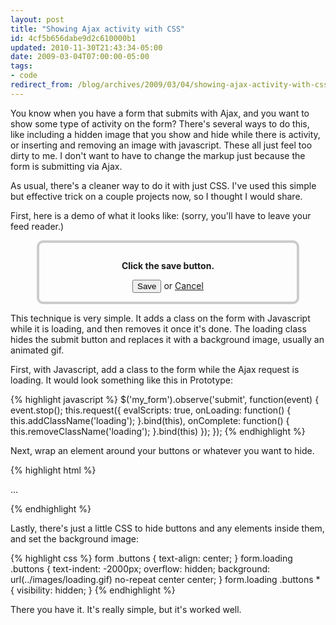```yaml
---
layout: post
title: "Showing Ajax activity with CSS"
id: 4cf5b656dabe9d2c610000b1
updated: 2010-11-30T21:43:34-05:00
date: 2009-03-04T07:00:00-05:00
tags:
- code
redirect_from: /blog/archives/2009/03/04/showing-ajax-activity-with-css/
---
```


You know when you have a form that submits with Ajax, and you want to show some type of activity on the form? There's several ways to do this, like including a hidden image that you show and hide while there is activity, or inserting and removing an image with javascript. These all just feel too dirty to me. I don't want to have to change the markup just because the form is submitting via Ajax.

As usual, there's a cleaner way to do it with just CSS. I've used this simple but effective trick on a couple projects now, so I thought I would share.

First, here is a demo of what it looks like: (sorry, you'll have to leave your feed reader.)

<form id="loading_example" class="example">
  <p style="text-align: center;"><strong>Click the save button.</strong></p>
  <div class="buttons">
    <input type="submit" value="Save"/>
    or <a href="#">Cancel</a>
  </div>
</form>

<style type="text/css">
  #loading_example {
    margin: 1em 3em;
    padding: 1em;
    border: 4px solid #CCC;
    border-radius: 10px;
    -moz-border-radius: 10px;
    -webkit-border-radius: 10px;
  }
  form.example .buttons { text-align: center; }
  form.example.loading .buttons {
    text-indent: -2000px;
    overflow: hidden;
    background: url(/assets/2009/3/4/loading.gif) no-repeat center center;
  }
  form.example.loading .buttons * { visibility: hidden; }
</style>

<script type="text/javascript">
$('loading_example').observe('submit', function(event) {
  event.stop();
  this.addClassName('loading');
  setTimeout(function() {
    this.removeClassName('loading');
  }.bind(this), 3000);
});
</script>

This technique is very simple. It adds a class on the form with Javascript while it is loading, and then removes it once it's done. The loading class hides the submit button and replaces it with a background image, usually an animated gif.

First, with Javascript, add a class to the form while the Ajax request is loading. It would look something like this in Prototype:

{% highlight javascript %}
$('my_form').observe('submit', function(event) {
  event.stop();
  this.request({
    evalScripts: true,
    onLoading:  function() { this.addClassName('loading'); }.bind(this),
    onComplete: function() { this.removeClassName('loading'); }.bind(this)
  });
});
{% endhighlight %}

Next, wrap an element around your buttons or whatever you want to hide.

{% highlight html %}
<form>
  <div class="buttons">…</div>
</form>
{% endhighlight %}

Lastly, there's just a little CSS to hide buttons and any elements inside them, and set the background image:

{% highlight css %}
form .buttons { text-align: center; }
form.loading .buttons {
  text-indent: -2000px;
  overflow: hidden;
  background: url(../images/loading.gif) no-repeat center center;
}
form.loading .buttons * { visibility: hidden; }
{% endhighlight %}

There you have it. It's really simple, but it's worked well.
